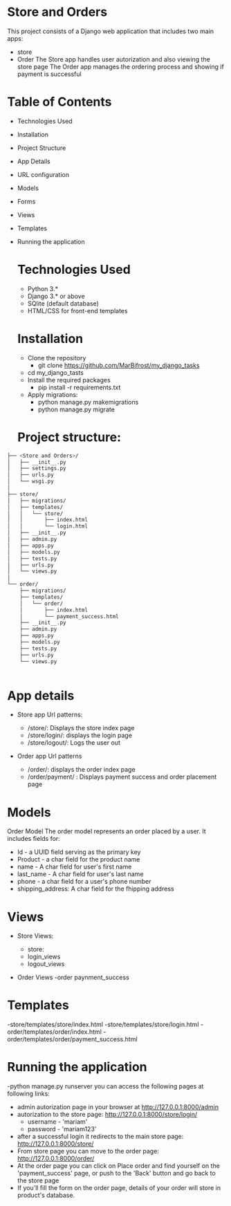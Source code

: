 # Store and Orders

This project consists of a Django web application that includes two main apps:
- store
- Order
The Store app handles user autorization and also viewing the store page
The Order app manages the ordering process and showing if payment is successful

# Table of Contents
- Technologies Used
- Installation
- Project Structure
- App Details
- URL configuration
- Models
- Forms
- Views
- Templates
- Running the application

  # Technologies Used
  - Python 3.*
  - Django 3.* or above
  - SQlite (default database)
  - HTML/CSS for front-end templates
 

  # Installation
  - Clone the repository
      - git clone https://github.com/MarBifrost/my_django_tasks
  - cd my_django_tasts
  - Install the required packages
      - pip install -r requirements.txt
  - Apply migrations:
      - python manage.py makemigrations
      - python manage.py migrate
   
  # Project structure:

```bash
├── <Store and Orders>/
│   ├── __init__.py
│   ├── settings.py
│   ├── urls.py
│   └── wsgi.py
│
├── store/
│   ├── migrations/
│   ├── templates/
│   │   └── store/
│   │       ├── index.html
│   │       └── login.html
│   ├── __init__.py
│   ├── admin.py
│   ├── apps.py
│   ├── models.py
│   ├── tests.py
│   ├── urls.py
│   └── views.py
│
└── order/
    ├── migrations/
    ├── templates/
    │   └── order/
    │       ├── index.html
    │       └── payment_success.html
    ├── __init__.py
    ├── admin.py
    ├── apps.py
    ├── models.py
    ├── tests.py
    ├── urls.py
    └── views.py
  
```
# App details
- Store app
  Url patterns:
  - /store/: Displays the store index page
  - /store/login/: displays the login page
  - /store/logout/: Logs the user out
 
- Order app
  Url patterns
  - /order/: displays the order index page
  - /order/payment/ : Displays payment success and order placement page
 

# Models

Order Model
The order model represents an order placed by a user. It includes fields for:
- Id - a UUID field serving as the primary key
- Product - a char field for the product name
- name - A char field for user's first name
- last_name -  A char field for user's last name
- phone -  a char field for a user's phone number
- shipping_address: A char field for the fhipping address


# Views
- Store Views:
  - store:
  - login_views
  - logout_views

- Order Views
  -order
  paynment_success

# Templates
-store/templates/store/index.html
-store/templates/store/login.html
-order/templates/order/index.html
-order/templates/order/payment_success.html


# Running the application
-python manage.py runserver
you can access the following pages at following links:
- admin autorization page in your browser at http://127.0.0.1:8000/admin
- autorization to the store page: http://127.0.0.1:8000/store/login/
    - username - 'mariam'
    - password - 'mariam123'
- after a successful login it redirects to the main store page: http://127.0.0.1:8000/store/
- From store page you can move to the order page: http://127.0.0.1:8000/order/
- At the order page you can click on Place order and find yourself on the 'payment_success' page, or push to the 'Back' button and go back to the store page
- If you'll fill the form on the order page, details of your order will store in product's database. 

